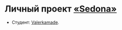 # Личный проект [«Sedona»](https://valerkamade.github.io/sedona/source)

* Студент: [Valerkamade](https://github.com/Valerkamade).
